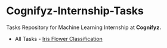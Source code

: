 # Cognifyz-Internship-Tasks

Tasks Repository for Machine Learning Internship at <strong>Cognifyz.</strong>

<ul>
<li>All Tasks - <a href="https://github.com/umerkhub/Cognifyz-Internship-Tasks/tree/57aceb3b21fa880b20947fddc3f5bdf9bd177229/Tasks">Iris Flower Classification</a></li>
</ul>

